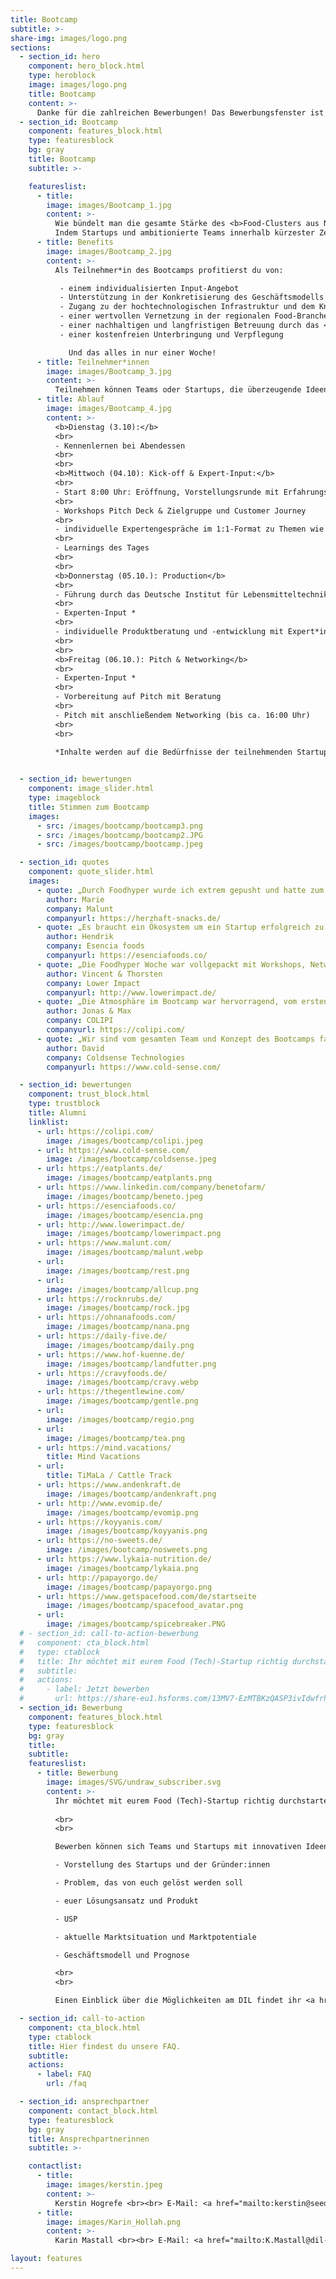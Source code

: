 ```yaml
---
title: Bootcamp
subtitle: >-
share-img: images/logo.png
sections:
  - section_id: hero
    component: hero_block.html
    type: heroblock
    image: images/logo.png
    title: Bootcamp
    content: >-
      Danke für die zahlreichen Bewerbungen! Das Bewerbungsfenster ist geschlossen und die eingegangenen Bewerbungen werden aktuell gesichtet. Eine Rückmeldung erfolgt am 14. August.
  - section_id: Bootcamp
    component: features_block.html
    type: featuresblock
    bg: gray
    title: Bootcamp
    subtitle: >-

    featureslist:
      - title:
        image: images/Bootcamp_1.jpg
        content: >-
          Wie bündelt man die gesamte Stärke des <b>Food-Clusters aus Niedersachsen</b> in einer Woche? 
          Indem Startups und ambitionierte Teams innerhalb kürzester Zeit <b>Zugang zur hochtechnologischen Infrastruktur</b> und zum <b>Know-How</b> des Deutschen Instituts für Lebensmitteltechnik erhalten und von den Startup-Erfahrungen und dem Netzwerk des <a href="https://www.seedhouse.de/">Seedhouse</a> und der darum versammelten 34 Unternehmen aus der gesamten Lebensmittelwertschöpfungskette profitieren.
      - title: Benefits
        image: images/Bootcamp_2.jpg
        content: >-
          Als Teilnehmer*in des Bootcamps profitierst du von:

           - einem individualisierten Input-Angebot
           - Unterstützung in der Konkretisierung des Geschäftsmodells sowie der Kommerzialisierung
           - Zugang zu der hochtechnologischen Infrastruktur und dem Knowhow des <a href="https://www.dil-ev.de/">DIL</a>
           - einer wertvollen Vernetzung in der regionalen Food-Branche
           - einer nachhaltigen und langfristigen Betreuung durch das <a href="https://www.seedhouse.de/">Seedhouse</a> und das DIL
           - einer kostenfreien Unterbringung und Verpflegung

             Und das alles in nur einer Woche!
      - title: Teilnehmer*innen
        image: images/Bootcamp_3.jpg
        content: >-
          Teilnehmen können Teams oder Startups, die überzeugende Ideen/ Prototypen für Innovationen im Lebensmittelsektor mitbringen.
      - title: Ablauf
        image: images/Bootcamp_4.jpg
        content: >-
          <b>Dienstag (3.10):</b>
          <br>
          - Kennenlernen bei Abendessen
          <br>
          <br>
          <b>Mittwoch (04.10): Kick-off & Expert-Input:</b>
          <br>
          - Start 8:00 Uhr: Eröffnung, Vorstellungsrunde mit Erfahrungsaustausch
          <br>
          - Workshops Pitch Deck & Zielgruppe und Customer Journey
          <br>
          - individuelle Expertengespräche im 1:1-Format zu Themen wie Förderung, VC, Legal, Netzwerk, u.v.m.*
          <br>
          - Learnings des Tages
          <br>
          <br>
          <b>Donnerstag (05.10.): Production</b>
          <br>
          - Führung durch das Deutsche Institut für Lebensmitteltechnik
          <br>
          - Experten-Input *
          <br>
          - individuelle Produktberatung und -entwicklung mit Expert*innen des DIL
          <br>
          <br>
          <b>Freitag (06.10.): Pitch & Networking</b>
          <br>
          - Experten-Input *
          <br>
          - Vorbereitung auf Pitch mit Beratung
          <br>
          - Pitch mit anschließendem Networking (bis ca. 16:00 Uhr)
          <br>
          <br>

          *Inhalte werden auf die Bedürfnisse der teilnehmenden Startups zugeschnitten und daher nach Auswahl der Teilnehmer ermittelt und bekannt gegeben.
    

  - section_id: bewertungen
    component: image_slider.html
    type: imageblock
    title: Stimmen zum Bootcamp
    images:
      - src: /images/bootcamp/bootcamp3.png
      - src: /images/bootcamp/bootcamp2.JPG
      - src: /images/bootcamp/bootcamp.jpeg

  - section_id: quotes
    component: quote_slider.html
    images:
      - quote: „Durch Foodhyper wurde ich extrem gepusht und hatte zum ersten Mal das Gefühl einer rundum Unterstützung. Der Austausch mit den anderen StartUps war auf Augenhöhe und super Supportive wodurch die Woche über eine sehr angenehme Atmosphäre geherrscht hat. Foodhyper hat mich jeden Tag aus meiner Komfortzone herausgeholt - und das war toll!“
        author: Marie
        company: Malunt
        companyurl: https://herzhaft-snacks.de/
      - quote: „Es braucht ein Ökosystem um ein Startup erfolgreich zu machen. Der FoodHyper baut eine Brücke in Deutschlands größtes Food-Ökosystem Osnabrück.“
        author: Hendrik
        company: Esencia foods
        companyurl: https://esenciafoods.co/
      - quote: „Die Foodhyper Woche war vollgepackt mit Workshops, Networking und jede Menge individueller Input. Wir empfehlen jedem Food Startup diese tollen Möglichkeiten wahrzunehmen und sich für das Foodhyper Programm zu bewerben.“
        author: Vincent & Thorsten
        company: Lower Impact
        companyurl: http://www.lowerimpact.de/
      - quote: „Die Atmosphäre im Bootcamp war hervorragend, vom ersten Tag an war der Austausch mit Gleichgesinnten fruchtbar, wobei der Spaß nicht zu kurz kam. Besonders wertvoll waren für uns die Gespräche mit den Expert*innen des DILs, die auch nach dem Bootcamp weitergeführt wurden.“
        author: Jonas & Max
        company: COLIPI
        companyurl: https://colipi.com/
      - quote: „Wir sind vom gesamten Team und Konzept des Bootcamps fasziniert. Es war eine intensive und lernreiche Woche, die uns nach vorne bewegt hat.“
        author: David
        company: Coldsense Technologies
        companyurl: https://www.cold-sense.com/

  - section_id: bewertungen
    component: trust_block.html
    type: trustblock
    title: Alumni
    linklist:
      - url: https://colipi.com/
        image: /images/bootcamp/colipi.jpeg
      - url: https://www.cold-sense.com/
        image: /images/bootcamp/coldsense.jpeg
      - url: https://eatplants.de/
        image: /images/bootcamp/eatplants.png
      - url: https://www.linkedin.com/company/benetofarm/
        image: /images/bootcamp/beneto.jpeg
      - url: https://esenciafoods.co/
        image: /images/bootcamp/esencia.png
      - url: http://www.lowerimpact.de/
        image: /images/bootcamp/lowerimpact.png
      - url: https://www.malunt.com/
        image: /images/bootcamp/malunt.webp
      - url:
        image: /images/bootcamp/rest.png
      - url:
        image: /images/bootcamp/allcup.png
      - url: https://rocknrubs.de/
        image: /images/bootcamp/rock.jpg
      - url: https://ohnanafoods.com/
        image: /images/bootcamp/nana.png
      - url: https://daily-five.de/
        image: /images/bootcamp/daily.png
      - url: https://www.hof-kuenne.de/
        image: /images/bootcamp/landfutter.png
      - url: https://cravyfoods.de/
        image: /images/bootcamp/cravy.webp
      - url: https://thegentlewine.com/
        image: /images/bootcamp/gentle.png
      - url:
        image: /images/bootcamp/regio.png
      - url:
        image: /images/bootcamp/tea.png
      - url: https://mind.vacations/
        title: Mind Vacations
      - url:
        title: TiMaLa / Cattle Track
      - url: https://www.andenkraft.de
        image: /images/bootcamp/andenkraft.png
      - url: http://www.evomip.de/
        image: /images/bootcamp/evomip.png
      - url: https://koyyanis.com/
        image: /images/bootcamp/koyyanis.png
      - url: https://no-sweets.de/
        image: /images/bootcamp/nosweets.png
      - url: https://www.lykaia-nutrition.de/
        image: /images/bootcamp/lykaia.png
      - url: http://papayorgo.de/
        image: /images/bootcamp/papayorgo.png
      - url: https://www.getspacefood.com/de/startseite
        image: /images/bootcamp/spacefood_avatar.png
      - url:
        image: /images/bootcamp/spicebreaker.PNG
  # - section_id: call-to-action-bewerbung
  #   component: cta_block.html
  #   type: ctablock
  #   title: Ihr möchtet mit eurem Food (Tech)-Startup richtig durchstarten?
  #   subtitle:
  #   actions:
  #     - label: Jetzt bewerben
  #       url: https://share-eu1.hsforms.com/13MV7-EzMTBKzQASP3ivIdwfrh1z
  - section_id: Bewerbung
    component: features_block.html
    type: featuresblock
    bg: gray
    title:
    subtitle:
    featureslist:
      - title: Bewerbung
        image: images/SVG/undraw_subscriber.svg
        content: >-
          Ihr möchtet mit eurem Food (Tech)-Startup richtig durchstarten? Dann <a href="https://share-eu1.hsforms.com/13MV7-EzMTBKzQASP3ivIdwfrh1z"><b>bewerbt</b></a> euch bis zum 6. August für das kommende Bootcamp! 
          
          <br>
          <br>

          Bewerben können sich Teams und Startups mit innovativen Ideen rund um den Food-(Tech-) Bereich. Die Bewerbung erfolgt über das <a href="/documents/2023_FoodHyper_Bootcamp_2_Bewerbungsformular.pdf" target="_blank">Bewerbungsformular</a> sowie Einsendung eures Pitch Decks, in dem ihr folgende Punkte überzeugend darstellt:

          - Vorstellung des Startups und der Gründer:innen

          - Problem, das von euch gelöst werden soll

          - euer Lösungsansatz und Produkt

          - USP

          - aktuelle Marktsituation und Marktpotentiale

          - Geschäftsmodell und Prognose

          <br>
          <br>

          Einen Einblick über die Möglichkeiten am DIL findet ihr <a href="/documents/DIL_Portfolio.pdf" target="_blank">hier</a>.

  - section_id: call-to-action
    component: cta_block.html
    type: ctablock
    title: Hier findest du unsere FAQ.
    subtitle:
    actions:
      - label: FAQ
        url: /faq

  - section_id: ansprechpartner
    component: contact_block.html
    type: featuresblock
    bg: gray
    title: Ansprechpartnerinnen
    subtitle: >-

    contactlist:
      - title:
        image: images/kerstin.jpeg
        content: >-
          Kerstin Hogrefe <br><br> E-Mail: <a href="mailto:kerstin@seedhouse.de ">kerstin@seedhouse.de  </a> <br><br> Tel.: 0151 67965973
      - title:
        image: images/Karin_Hollah.png
        content: >-
          Karin Mastall <br><br> E-Mail: <a href="mailto:K.Mastall@dil-ev.de">K.Mastall@dil-ev.de </a>  <br><br> Tel.: 05431 183 292

layout: features
---
```

